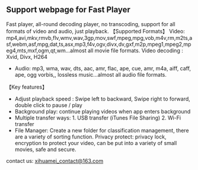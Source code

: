 ## Support webpage for Fast Player

Fast player, all-round decoding player, no transcoding, support for all formats of video and audio, just playback.
【Supported Formats】
Video: mp4,avi,mkv,rmvb,flv,wmv,wav,3gp,mov,swf,mpeg,mpg,vob,m4v,rm,m2ts,asf,webm,asf,mpg,dat,ts,asx,mp3,f4v,ogv,divx,dv,gxf,m2p,mpeg1,mpeg2,mpeg4,mts,mxf,ogm,qt,wm...almost all movie file formats.
Video decoding : Xvid, Divx, H264

- Audio: mp3, wma, wav, dts, aac, amr, flac, ape, cue, amr, m4a, aiff, caff, ape, ogg vorbis,, lossless music...almost all audio file formats.

【Key features】
- Adjust playback speed : Swipe left to backward, Swipe right to forward, double click to pause / play
- Background play: continue playing videos when app enters background
- Multiple transfer ways: 1. USB transfer (iTunes File Sharing) 2. Wi-Fi transfer
- File Manager: Create a new folder for classification management, there are a variety of sorting function.
Privacy protect: privacy lock, encryption to protect your video, can be put into a variety of small movies, safe and secure.

contact us: xihuamei_contact@163.com
